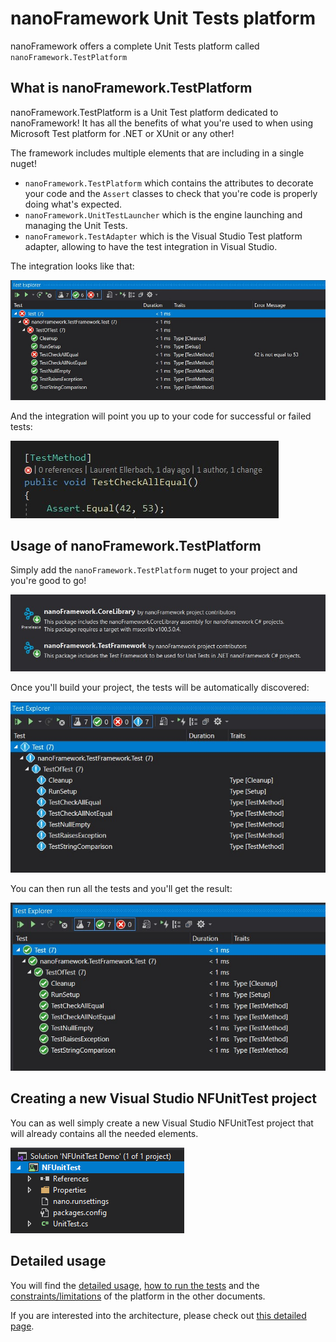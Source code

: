 # nanoFramework Unit Tests platform

nanoFramework offers a complete Unit Tests platform called `nanoFramework.TestPlatform`

## What is nanoFramework.TestPlatform

nanoFramework.TestPlatform is a Unit Test platform dedicated to nanoFramework! It has all the benefits of what you're used to when using Microsoft Test platform for .NET or XUnit or any other!

The framework includes multiple elements that are including in a single nuget!

- `nanoFramework.TestPlatform` which contains the attributes to decorate your code and the `Assert` classes to check that you're code is properly doing what's expected.
- `nanoFramework.UnitTestLauncher` which is the engine launching and managing the Unit Tests.
- `nanoFramework.TestAdapter` which is the Visual Studio Test platform adapter, allowing to have the test integration in Visual Studio.

The integration looks like that:

![test integration](../../images/test-integration-vs.jpg)

And the integration will point you up to your code for successful or failed tests:

![test integration failed](../../images/test-integration-vs-failed.jpg)

## Usage of nanoFramework.TestPlatform

Simply add the `nanoFramework.TestPlatform` nuget to your project and you're good to go!

![test nuget](../../images/test-nuget-test-framework.jpg)

Once you'll build your project, the tests will be automatically discovered:

![test discovered](../../images/test-discovered.jpg)

You can then run all the tests and you'll get the result:

![test success](../../images/test-success.jpg)

## Creating a new Visual Studio NFUnitTest project

You can as well simply create a new Visual Studio NFUnitTest project that will already contains all the needed elements.

![test VS project](../../images/test-project-template.png)

## Detailed usage

You will find the [detailed usage](using-test-platform.md), [how to run the tests](running-tests.md) and the [constraints/limitations](constraints-limitations.md) of the platform in the other documents.

If you are interested into the architecture, please check out [this detailed page](../architecture/unit-test.md).
